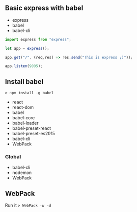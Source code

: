 

## Basic express with babel
- express
- babel
- babel-cli

```js
import express from "express";

let app = express();

app.get("/", (req,res) => res.send("This is express ;)"));

app.listen(9005);
```


## Install babel

`> npm install -g babel`

- react
- react-dom
- babel
- babel-core
- babel-loader
- babel-preset-react
- babel-preset-es2015
- babel-cli
- WebPack

### Global

- babel-cli
- nodemon
- WebPack

## WebPack
Run it
`> WebPack -w -d`
